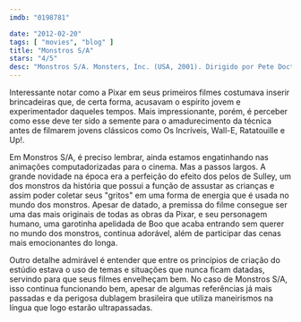 ```yaml
---
imdb: "0198781"

date: "2012-02-20"
tags: [ "movies", "blog" ]
title: "Monstros S/A"
stars: "4/5"
desc: "Monstros S/A. Monsters, Inc. (USA, 2001). Dirigido por Pete Docter, David Silverman, Lee Unkrich. Escrito por Pete Docter, Jill Culton, Jeff Pidgeon, Ralph Eggleston, Andrew Stanton, Daniel Gerson, Robert L. Baird, Rhett Reese, Jonathan Roberts. Com John Goodman, Billy Crystal, Mary Gibbs, Steve Buscemi, James Coburn, Jennifer Tilly, Bob Peterson, John Ratzenberger, Frank Oz."
---
```

Interessante notar como a Pixar em seus primeiros filmes costumava inserir brincadeiras que, de certa forma, acusavam o espírito jovem e experimentador daqueles tempos. Mais impressionante, porém, é perceber como esse deve ter sido a semente para o amadurecimento da técnica antes de filmarem jovens clássicos como Os Incríveis, Wall-E, Ratatouille e Up!.

Em Monstros S/A, é preciso lembrar, ainda estamos engatinhando nas animações computadorizadas para o cinema. Mas a passos largos. A grande novidade na época era a perfeição do efeito dos pelos de Sulley, um dos monstros da história que possui a função de assustar as crianças e assim poder coletar seus "gritos" em uma forma de energia que é usada no mundo dos monstros. Apesar de datado, a premissa do filme consegue ser uma das mais originais de todas as obras da Pixar, e seu personagem humano, uma garotinha apelidada de Boo que acaba entrando sem querer no mundo dos monstros, continua adorável, além de participar das cenas mais emocionantes do longa.

Outro detalhe admirável é entender que entre os princípios de criação do estúdio estava o uso de temas e situações que nunca ficam datadas, servindo para que seus filmes envelheçam bem. No caso de Monstros S/A, isso continua funcionando bem, apesar de algumas referências já mais passadas e da perigosa dublagem brasileira que utiliza maneirismos na língua que logo estarão ultrapassadas.

